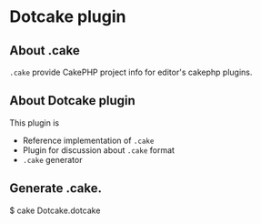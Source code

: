 # Dotcake plugin

## About .cake

`.cake` provide CakePHP project info for editor's cakephp plugins.

## About Dotcake plugin

This plugin is

- Reference implementation of `.cake`
- Plugin for discussion about `.cake` format
- `.cake` generator

## Generate .cake.

   $ cake Dotcake.dotcake
